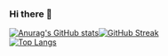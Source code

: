 ### Hi there 👋
[![Anurag's GitHub stats](https://github-readme-stats.vercel.app/api?username=akazantzidis&count_private=true&show_icons=true&theme=onedark&hide=stars,issues,prs,contribs)](https://github.com/anuraghazra/github-readme-stats)[![GitHub Streak](https://github-readme-streak-stats.herokuapp.com?user=akazantzidis&theme=monokai)](https://git.io/streak-stats)  
[![Top Langs](https://github-readme-stats.vercel.app/api/top-langs/?username=akazantzidis)](https://github.com/anuraghazra/github-readme-stats)
<!--
**akazantzidis/akazantzidis** is a ✨ _special_ ✨ repository because its `README.md` (this file) appears on your GitHub profile.

Here are some ideas to get you started:

- 🔭 I’m currently working on ...
- 🌱 I’m currently learning ...
- 👯 I’m looking to collaborate on ...
- 🤔 I’m looking for help with ...
- 💬 Ask me about ...
- 📫 How to reach me: ...
- 😄 Pronouns: ...
- ⚡ Fun fact: ...
-->
